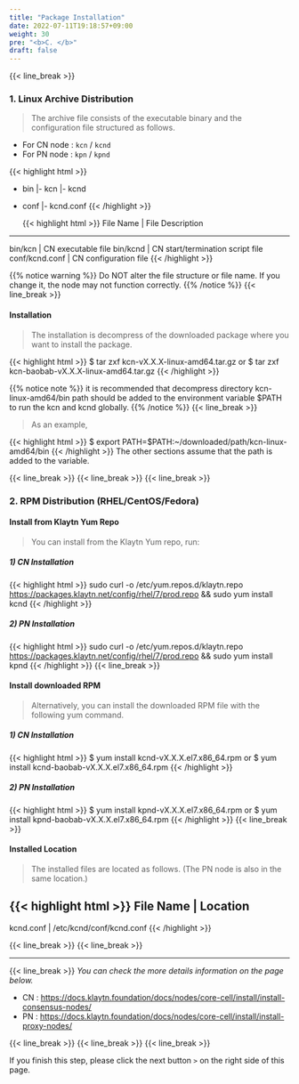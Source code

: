 ```yaml
---
title: "Package Installation"
date: 2022-07-11T19:18:57+09:00
weight: 30
pre: "<b>C. </b>"
draft: false
---
```

{{< line_break >}}
### 1. Linux Archive Distribution
>The archive file consists of the executable binary and the configuration file structured as follows.

* For CN node : ```kcn``` / ```kcnd```
* For PN node : ```kpn``` / ```kpnd```


{{< highlight html >}}
- bin
  |- kcn
  |- kcnd

- conf
  |- kcnd.conf
  {{< /highlight >}}

  {{< highlight html >}}
  File Name       |     File Description
--------------------------------------------------------
bin/kcn         |     CN executable file
bin/kcnd        |     CN start/termination script file
conf/kcnd.conf  |     CN configuration file
{{< /highlight >}}

{{% notice warning %}}
Do NOT alter the file structure or file name. If you change it, the node may not function correctly.
{{% /notice %}}
{{< line_break >}}

#### Installation
>The installation is decompress of the downloaded package where you want to install the package.

{{< highlight html >}}
$ tar zxf kcn-vX.X.X-linux-amd64.tar.gz
or
$ tar zxf kcn-baobab-vX.X.X-linux-amd64.tar.gz
{{< /highlight >}}

{{% notice note %}}
it is recommended that decompress directory kcn-linux-amd64/bin path should be added to the environment variable $PATH to run the kcn and kcnd globally.
{{% /notice %}}
{{< line_break >}}
>As an example,

{{< highlight html >}}
$ export PATH=$PATH:~/downloaded/path/kcn-linux-amd64/bin
{{< /highlight >}}
The other sections assume that the path is added to the variable.

{{< line_break >}}
{{< line_break >}}
{{< line_break >}}


### 2. RPM Distribution (RHEL/CentOS/Fedora)

#### Install from Klaytn Yum Repo
>You can install from the Klaytn Yum repo, run:

##### 1) CN Installation
{{< highlight html >}}
sudo curl -o /etc/yum.repos.d/klaytn.repo https://packages.klaytn.net/config/rhel/7/prod.repo && sudo yum install kcnd
{{< /highlight >}}
##### 2) PN Installation
{{< highlight html >}}
sudo curl -o /etc/yum.repos.d/klaytn.repo https://packages.klaytn.net/config/rhel/7/prod.repo && sudo yum install kpnd
{{< /highlight >}}
{{< line_break >}}

#### Install downloaded RPM
>Alternatively, you can install the downloaded RPM file with the following yum command.

##### 1) CN Installation
{{< highlight html >}}
$ yum install kcnd-vX.X.X.el7.x86_64.rpm
or
$ yum install kcnd-baobab-vX.X.X.el7.x86_64.rpm
{{< /highlight >}}
##### 2) PN Installation
{{< highlight html >}}
$ yum install kpnd-vX.X.X.el7.x86_64.rpm
or
$ yum install kpnd-baobab-vX.X.X.el7.x86_64.rpm
{{< /highlight >}}
{{< line_break >}}

#### Installed Location
>The installed files are located as follows. (The PN node is also in the same location.)

{{< highlight html >}}
File Name    |    Location
-------------------------------------------
kcnd.conf    |    /etc/kcnd/conf/kcnd.conf
{{< /highlight >}}

{{< line_break >}}
{{< line_break >}}

---
{{< line_break >}}
*You can check the more details information on the page below.*
* CN : <https://docs.klaytn.foundation/docs/nodes/core-cell/install/install-consensus-nodes/>
* PN : <https://docs.klaytn.foundation/docs/nodes/core-cell/install/install-proxy-nodes/>

{{< line_break >}}
{{< line_break >}}
{{< line_break >}}

If you finish this step, please click the next button ```>``` on the right side of this page.